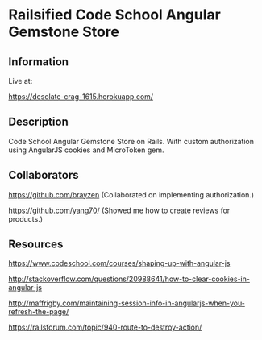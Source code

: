 <h1>Railsified Code School Angular Gemstone Store</h1>

<h2>Information</h2>

Live at:<br>

https://desolate-crag-1615.herokuapp.com/

<h2>Description</h2>

Code School Angular Gemstone Store on Rails. With custom authorization using AngularJS cookies and MicroToken gem.

<h2>Collaborators</h2>

https://github.com/brayzen (Collaborated on implementing authorization.)

https://github.com/yang70/ (Showed me how to create reviews for products.)

<h2>Resources</h2>

https://www.codeschool.com/courses/shaping-up-with-angular-js

http://stackoverflow.com/questions/20988641/how-to-clear-cookies-in-angular-js

http://maffrigby.com/maintaining-session-info-in-angularjs-when-you-refresh-the-page/

https://railsforum.com/topic/940-route-to-destroy-action/
